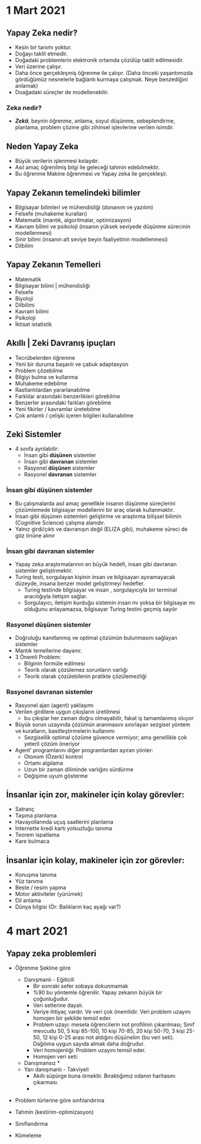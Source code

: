 # 1 Mart 2021

## Yapay Zeka nedir?
* Kesin bir tanımı yoktur.
* Doğayı taklit etmedir.
* Doğadaki problemlerin elektronik ortamda çözülüp taklit edilmesidir.
* Veri üzerine çalışır.
* Daha önce gerçekleşmiş öğrenme ile çalışır. (Daha önceki yaşantımızda gördüğümüz nesnelerle bağlantı kurmaya çalışmak. Neye benzediğini anlamak)
* Doağadaki süreçler de modellenebilir.

### Zeka nedir?
* ***Zekâ***, beynin öğrenme, anlama, soyut düşünme, sebeplendirme,
planlama, problem çözme gibi zihinsel işlevlerine verilen isimdir.

## Neden Yapay Zeka
* Büyük verilerin işlenmesi kolaydır.
* Asıl amaç öğrenilmiş bilgi ile geleceği tahmin edebilmektir.
* Bu öğrenme Makine öğrenmesi ve Yapay zeka ile gerçekleşir.

## Yapay Zekanın temelindeki bilimler
* Bilgisayar bilimleri ve mühendisliği (donanım ve
yazılım)
* Felsefe (muhakeme kuralları)
* Matematik (mantık, algoritmalar, optimizasyon)
* Kavram bilimi ve psikoloji (insanın yüksek seviyede
düşünme sürecinin modellenmesi)
* Sinir bilimi (insanın alt seviye beyin faaliyetinin
modellenmesi)
* Dilbilim

## Yapay Zekanın Temelleri
* Matematik
* Bilgisayar bilimi | mühendisliği
* Felsefe
* Biyoloji
* Dilbilimi
* Kavram bilimi
* Psikoloji
* İktisat istatistik

## Akıllı | Zeki Davranış ipuçları
* Tecrübelerden öğrenme
* Yeni bir duruma başarılı ve çabuk adaptasyon
* Problem çözebilme
* Bilgiyi bulma ve kullanma
* Muhakeme edebilme
* Rastlantılardan yararlanabilme
* Farklılar arasındaki benzerlikleri görebilme
* Benzerler arasındaki farkları görebilme
* Yeni fikirler / kavramlar üretebilme
* Çok anlamlı / çelişki içeren bilgileri kullanabilme

## Zeki Sistemler
* 4 sınıfa ayrılabilir:
  * İnsan gibi **düşünen** sistemler
  * İnsan gibi **davranan** sistemler
  * Rasyonel **düşünen** sistemler
  * Rasyonel **davranan** sistemler

### İnsan gibi düşünen sistemler
* Bu çalışmalarda asıl amaç genellikle insanın
düşünme süreçlerini çözümlemede bilgisayar modellerini bir araç
olarak kullanmaktır.
* İnsan gibi düşünen sistemleri geliştirme ve araştırma
bilişsel bilimin (Cognitive Science) çalışma alanıdır.
* Yalnız girdi/çıktı ve davranışın değil (ELIZA gibi),
muhakeme süreci de göz önüne alınır

### İnsan gibi davranan sistemler
* Yapay zeka araştırmalarının en büyük hedefi, insan
gibi davranan sistemler geliştirmektir.
* Turing testi, sorgulayan kişinin insan ve bilgisayarı
ayıramayacak düzeyde, insana benzer model
geliştirmeyi hedefler.
  * Turing testinde bilgisayar ve insan ,
  sorgulayıcıyla bir terminal aracılığıyla iletişim
  sağlar.
  * Sorgulayıcı, iletişim kurduğu sistemin insan mı
  yoksa bir bilgisayar mı olduğunu anlayamazsa,
  bilgisayar Turing testini geçmiş sayılır

### Rasyonel düşünen sistemler
* Doğruluğu kanıtlanmış ve optimal çözümün bulunmasını
sağlayan sistemler
* Mantık temellerine dayanır.
* 3 Önemli Problem:
  * Bilginin formüle edilmesi
  * Teorik olarak çözülemez sorunların varlığı
  * Teorik olarak çözülebilenin pratikte çözülemezliği

### Rasyonel davranan sistemler
* Rasyonel ajan (agent) yaklaşımı
* Verilen girdilere uygun çıkışların üretilmesi
  * bu çıkışlar her zaman doğru olmayabilir, fakat iş
  tamamlanmış oluyor
* Büyük sorun uzayında çözümün aranmasını sınırlayan
sezgisel yöntem ve kuralların, basitleştirmelerin kullanımı
  * Sezgisellik optimal çözüme güvence vermiyor; ama
  genellikle çok yeterli çözüm öneriyor
* Agent’ programlarını diğer programlardan ayıran yönler:
  * Otonom (Özerk) kontrol
  * Ortamı algılama
  * Uzun bir zaman diliminde varlığını sürdürme
  * Değişime uyum gösterme

## İnsanlar için zor, makineler için kolay görevler:
* Satranç
* Taşıma planlama
* Havayollarında uçuş saatlerini planlama
* İnternette kredi kartı yolsuzluğu tanıma
* Teorem ispatlama
* Kare bulmaca

## İnsanlar için kolay, makineler için zor görevler:
* Konuşma tanıma
* Yüz tanıma
* Beste / resim yapma
* Motor aktiviteler (yürümek)
* Dil anlama
* Dünya bilgisi (Ör: Balıkların kaç ayağı var?)


# 4 mart 2021

## Yapay zeka problemleri
* Öğrenme Şekline göre
  * Danışmanlı - Eğiticili
    * Bir sonraki sefer sobaya dokunmamak
    * %90 bu yöntemle öğrenilir. Yapay zekanın büyük bir çoğunluğudur.
    * Veri setlerine dayalı.
    * Veriye ihtiyaç vardır. Ve veri çok önemlidir. Veri problem uzayını homojen bir şekilde temsil eder.
    * Problem uzayı: mesela öğrencilerin not profilinin çıkarılması; Sınıf mevcudu 50, 5 kişi 85-100, 10 kişi 70-85, 20 kişi 50-70, 3 kişi 25-50, 12 kişi 0-25 arası not aldığını düşünelim (bu veri seti). Dağılıma uygun sayıda almak daha doğrudur.
    * Veri homojenliği: Problem uzayını temsil eder.
    * Homojen veri seti:
  * Danışmansız
    *
  * Yarı danışmanlı - Takviyeli
    * Akıllı süpürge buna örnektir. Bıraktığımız odanın haritasını çıkarması.
    *

*  Problem türlerine göre sınfılandırma
  * Tahmin (kestirim-optimizasyon)
  * Sınıflandırma
  * Kümeleme

